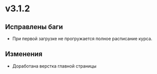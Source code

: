 # v3.1.2

## Исправлены баги

- При первой загрузке не прогружается полное расписание курса.

## Изменения
- Доработана верстка главной страницы
